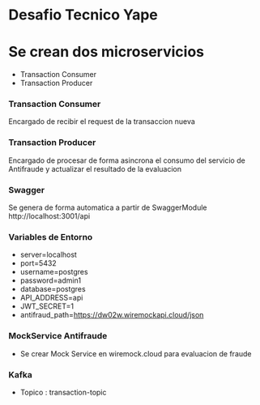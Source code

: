 # Desafio Tecnico Yape

# Se crean dos microservicios
- Transaction Consumer
- Transaction Producer

### Transaction Consumer
Encargado de recibir el request de la transaccion nueva

### Transaction Producer
Encargado de procesar de forma asincrona el consumo del servicio de Antifraude y actualizar el resultado de la evaluacion


### Swagger
Se genera de forma automatica a partir de SwaggerModule
http://localhost:3001/api

### Variables de Entorno

- server=localhost
- port=5432
- username=postgres
- password=admin1
- database=postgres
- API_ADDRESS=api
- JWT_SECRET=1
- antifraud_path=https://dw02w.wiremockapi.cloud/json


### MockService Antifraude
- Se crear Mock Service en wiremock.cloud para evaluacion de fraude

### Kafka
- Topico : transaction-topic